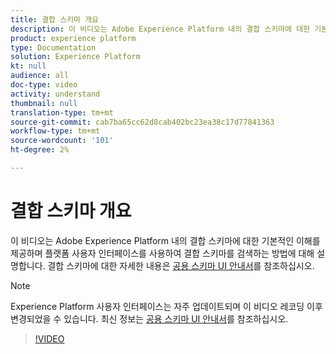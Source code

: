 ```yaml
---
title: 결합 스키마 개요
description: 이 비디오는 Adobe Experience Platform 내의 결합 스키마에 대한 기본적인 이해를 제공하며 플랫폼 UI를 사용하여 결합 스키마를 검색하는 방법에 대해 설명합니다.
product: experience platform
type: Documentation
solution: Experience Platform
kt: null
audience: all
doc-type: video
activity: understand
thumbnail: null
translation-type: tm+mt
source-git-commit: cab7ba65cc62d8cab402bc23ea38c17d77841363
workflow-type: tm+mt
source-wordcount: '101'
ht-degree: 2%

---
```



# 결합 스키마 개요

이 비디오는 Adobe Experience Platform 내의 결합 스키마에 대한 기본적인 이해를 제공하며 플랫폼 사용자 인터페이스를 사용하여 결합 스키마를 검색하는 방법에 대해 설명합니다. 결합 스키마에 대한 자세한 내용은 [공용 스키마 UI 안내서](../ui/union-schema.md)를 참조하십시오.

>[!NOTE]
>
>Experience Platform 사용자 인터페이스는 자주 업데이트되며 이 비디오 레코딩 이후 변경되었을 수 있습니다. 최신 정보는 [공용 스키마 UI 안내서](../ui/union-schema.md)를 참조하십시오.

>[!VIDEO](https://video.tv.adobe.com/v/329940?quality=12&learn=on&captions=eng)